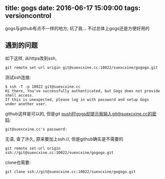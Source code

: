 title: gogs
date: 2016-06-17 15:09:00
tags: versioncontrol
---

gogs与github有点不一样的地方, 坑了我...
不过总体上gogs还是方便好用的
<!--more-->

## 遇到的问题

如下这样, 从https改到ssh,
```
git remote set-url origin git@suexcxine.cc:10022/suexcxine/gogogo.git
```
测试ssh连接:
```
$ ssh -T -p 10022 git@suexcxine.cc
Hi there, You've successfully authenticated, but Gogs does not provide shell access.
If this is unexpected, please log in with password and setup Gogs under another user.
```
github这样是可以的, 但是git push时gogs却提示我输入git@suexcxine.cc的密码:
```
git@suexcxine.cc's password: 
```
无语, 查了许久, 原来要加上ssh://, 但是github确实是不需要的
```
git remote set-url origin ssh://git@suexcxine.cc:10022/suexcxine/gogogo.git
```
clone也需要:
```
git clone ssh://git@suexcxine.cc:10022/suexcxine/gogogo.git
```

